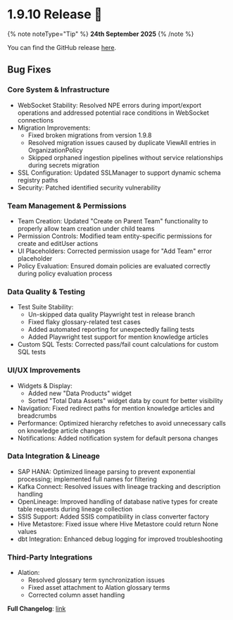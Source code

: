 # 1.9.10 Release 🎉

{% note noteType="Tip" %}
**24th September 2025**
{% /note %}

You can find the GitHub release [here](https://github.com/open-metadata/OpenMetadata/releases/tag/1.9.10-release).

## Bug Fixes

### Core System & Infrastructure

- WebSocket Stability: Resolved NPE errors during import/export operations and addressed potential race conditions in WebSocket connections
- Migration Improvements:
    - Fixed broken migrations from version 1.9.8
    - Resolved migration issues caused by duplicate ViewAll entries in OrganizationPolicy
    - Skipped orphaned ingestion pipelines without service relationships during secrets migration
- SSL Configuration: Updated SSLManager to support dynamic schema registry paths
- Security: Patched identified security vulnerability

### Team Management & Permissions

- Team Creation: Updated "Create on Parent Team" functionality to properly allow team creation under child teams
- Permission Controls: Modified team entity-specific permissions for create and editUser actions
- UI Placeholders: Corrected permission usage for "Add Team" error placeholder
- Policy Evaluation: Ensured domain policies are evaluated correctly during policy evaluation process

### Data Quality & Testing

- Test Suite Stability:
    - Un-skipped data quality Playwright test in release branch
    - Fixed flaky glossary-related test cases
    - Added automated reporting for unexpectedly failing tests
    - Added Playwright test support for mention knowledge articles
- Custom SQL Tests: Corrected pass/fail count calculations for custom SQL tests

### UI/UX Improvements

- Widgets & Display:
    - Added new "Data Products" widget
    - Sorted "Total Data Assets" widget data by count for better visibility
- Navigation: Fixed redirect paths for mention knowledge articles and breadcrumbs
- Performance: Optimized hierarchy refetches to avoid unnecessary calls on knowledge article changes
- Notifications: Added notification system for default persona changes

### Data Integration & Lineage

- SAP HANA: Optimized lineage parsing to prevent exponential processing; implemented full names for filtering
- Kafka Connect: Resolved issues with lineage tracking and description handling
- OpenLineage: Improved handling of database native types for create table requests during lineage collection
- SSIS Support: Added SSIS compatibility in class converter factory
- Hive Metastore: Fixed issue where Hive Metastore could return None values
- dbt Integration: Enhanced debug logging for improved troubleshooting

### Third-Party Integrations

- Alation:
    - Resolved glossary term synchronization issues
    - Fixed asset attachment to Alation glossary terms
    - Corrected column asset handling

**Full Changelog**: [link](https://github.com/open-metadata/OpenMetadata/compare/1.9.9-release...1.9.10-release)
